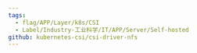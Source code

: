 ```yaml
---
tags:
  - flag/APP/Layer/k8s/CSI
  - Label/Industry-工业科学/IT/APP/Server/Self-hosted
github: kubernetes-csi/csi-driver-nfs
---
```


